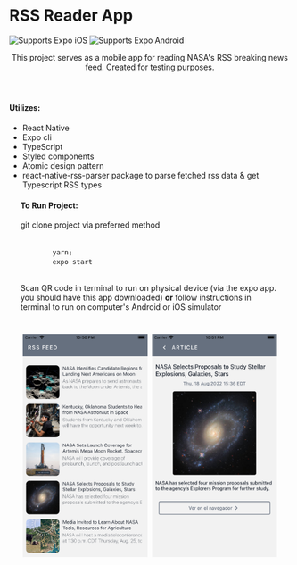 # RSS Reader App

<p>
  <!-- iOS -->
  <img alt="Supports Expo iOS" longdesc="Supports Expo iOS" src="https://img.shields.io/badge/iOS-4630EB.svg?style=flat-square&logo=APPLE&labelColor=999999&logoColor=fff" />
  <!-- Android -->
  <img alt="Supports Expo Android" longdesc="Supports Expo Android" src="https://img.shields.io/badge/Android-4630EB.svg?style=flat-square&logo=ANDROID&labelColor=A4C639&logoColor=fff" />
</p>


<header>
    <p>This project serves as a mobile app for reading NASA's RSS breaking news feed. Created for testing purposes.</p>
</header>

<section>
    <h4>Utilizes:</h4>
    <ul>
        <li>React Native</li>
        <Li>Expo cli</li>
        <li>TypeScript</li>
        <Li>Styled components</li>
        <Li>Atomic design pattern</li>
        <Li>react-native-rss-parser package to parse fetched rss data & get Typescript RSS types</li>
    </ul>
</section>

<section style="margin: 20px;">
    <h4>To Run Project:</h4>
    <p>git clone project via preferred method</p>
    <code>
        yarn;
        expo start
    </code>
    <p>Scan QR code in terminal to run on physical device (via the expo app. you should have this app downloaded) <b>or</b> follow instructions in terminal to run on computer's Android or iOS simulator</p>
</section>

<section style="display: flex; margin: 20px;">
    <img src="./src/assets/img/rssHome.png" style="height: 400px; margin: 20px auto;">
     <img src="./src/assets/img/rssArticle.png" style="height: 400px; margin: 20px auto;">
</section>
